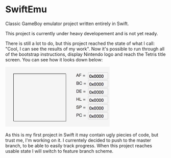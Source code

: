 # SwiftEmu
Classic GameBoy emulator project written entirely in Swift. 
 

This project is currently under heavy developement and is not yet ready. 

There is still a lot to do, but this project reached the state of what I call: "Cool, I can see the results of my work". Now it's possible to run through all of the bootstrap instructions, display Nintendo logo and reach the Tetris title screen. You can see how it looks down below:

![](emulator.gif)

As this is my first project in Swift it may contain ugly piecies of code, but trust me, I'm working on it.
I currentely decided to push to the master branch, to be able to easily track progress. When this project reaches usable state I will switch to feature branch scheme.
